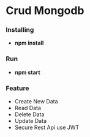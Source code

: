 # Crud Mongodb
### Installing
- <b>npm install</b>
### Run
- <b>npm start</b>
### Feature
- Create New Data
- Read Data
- Delete Data
- Update Data
- Secure Rest Api use JWT
